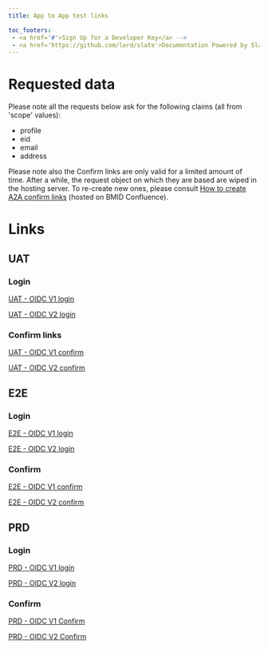 ```yaml
---
title: App to App test links

toc_footers:
 - <a href='#'>Sign Up for a Developer Key</a> -->
 - <a href='https://github.com/lord/slate'>Documentation Powered by Slate</a>
---
```

# Requested data

Please note all the requests below ask for the following claims (all from 'scope' values):
      <ul>
        <li>profile</li>
        <li>eid</li>
        <li>email</li>
        <li>address</li>
      </ul>

Please note also the Confirm links are only valid for a limited amount of time. After a while, the request object on which they are based are wiped in the hosting server. To re-create new ones, please consult <a href="https://confluence.belgianmobileid.be/display/ITSME/How+to+create+A2A+Confirm+links" target="blank">How to create A2A confirm links</a> (hosted on BMID Confluence).

# Links

## UAT

### Login
<a href="https://uatmerchant.itsme.be/oidc/authorization?redirect_uri=https%3A%2F%2Fcore-emulators-ssl.default-clu01.mgmt.belgianmobileid.be%2Fopenidclient%2Fuat_OIDC_TEST1%2Fauthz_cb&response_type=code&client_id=OIDC_TEST1&scope=openid+service%3AOIDC_TEST1_LOGIN+profile+phone+email+address+eid&state=anystate&nonce=anonce&prompt=login+consent&max_age=1" target="blank">UAT - OIDC V1 login</a>
      
<a href="https://idp.uat.itsme.services/v2/authorization?response_type=code&client_id=OIDC_TEST1&redirect_uri=https%3A%2F%2Fcore-emulators-ssl.default-clu01.mgmt.belgianmobileid.be%2Fopenidclient%2Fuat_OIDC_TEST1_I18N%2Fauthz_cb&scope=openid+service%3AOIDC_TEST1_LOGIN_I18N+profile+phone+email+address+eid&state=anystate&nonce=anonce&prompt=login&max_age=1" target="blank">UAT - OIDC V2 login</a>

### Confirm links
<a href="https://uatmerchant.itsme.be/oidc/authorization?response_type=code&client_id=OIDC_TEST1&redirect_uri=https%3A%2F%2Fcore-emulators-ssl.default-clu01.mgmt.belgianmobileid.be%2Fopenidclient%2Fuat_OIDC_TEST1%2Fauthz_cb&scope=openid+service%3AOIDC_TEST1_APPROVAL+profile+phone+email+address+eid&state=anystate&nonce=anonce&prompt=login+consent&max_age=1&claims=%7B%22userinfo%22%3A%7B%22name%22%3A%7B%22essential%22%3Atrue%7D%7D%7D&request_uri=https%3A%2F%2Fcore-emulators-ssl.default-clu01.mgmt.belgianmobileid.be%3A443%2Fopenidclient%2Fjwt%2Fxb2jl0r6uda4vbyz6tie52" target="blank">UAT - OIDC V1 confirm</a>

<a href="https://idp.uat.itsme.services/v2/authorization?response_type=code&client_id=OIDC_TEST1&redirect_uri=https%3A%2F%2Fcore-emulators-ssl.default-clu01.mgmt.belgianmobileid.be%2Fopenidclient%2Fuat_OIDC_TEST1_I18N%2Fauthz_cb&scope=openid+service%3AOIDC_TEST1_APPROVAL_I18N+profile+phone+email+address+eid&state=anystate&nonce=anonce&prompt=login+consent&max_age=1&claims=%7B%22userinfo%22%3A%7B%22name%22%3A%7B%22essential%22%3Atrue%7D%7D%7D&request_uri=https%3A%2F%2Fcore-emulators-ssl.default-clu01.mgmt.belgianmobileid.be%3A443%2Fopenidclient%2Fjwt%2Fkm7522fz10hbqkbebwpy2j" target="blank">UAT - OIDC V2 confirm</a>


    
## E2E

### Login

<a href="https://e2emerchant.itsme.be/oidc/authorization?redirect_uri=https%3A%2F%2Fcore-emulators-ssl.default-clu01.mgmt.belgianmobileid.be%2Fopenidclient%2Fe2e_OIDC_TEST1%2Fauthz_cb&response_type=code&client_id=OIDC_TEST1&scope=openid+service%3AOIDC_TEST1_LOGIN+profile+phone+email+address+eid&state=anystate&nonce=anonce&prompt=login+consent&max_age=1" target="blank">E2E - OIDC V1 login</a>

<a href="https://idp.e2e.itsme.services/v2/authorization?response_type=code&client_id=OIDC_TEST1&redirect_uri=https%3A%2F%2Fcore-emulators-ssl.default-clu01.mgmt.belgianmobileid.be%2Fopenidclient%2Fe2e_OIDC_TEST1_I18N%2Fauthz_cb&scope=openid+service%3AOIDC_TEST1_LOGIN_I18N+profile+phone+email+address+eid&state=anystate&nonce=anonce&prompt=login+consent&max_age=1" target="blank">E2E - OIDC V2 login</a>
      
### Confirm

<a href="https://e2emerchant.itsme.be/oidc/authorization?response_type=code&client_id=OIDC_TEST1&redirect_uri=https%3A%2F%2Fcore-emulators-ssl.default-clu01.mgmt.belgianmobileid.be%2Fopenidclient%2Fe2e_OIDC_TEST1%2Fauthz_cb&scope=openid+service%3AOIDC_TEST1_APPROVAL+profile+phone+email+address+eid&state=anystate&nonce=anonce&prompt=login+consent&max_age=1&claims=%7B%22userinfo%22%3A%7B%22name%22%3A%7B%22essential%22%3Atrue%7D%7D%7D&request_uri=https%3A%2F%2Fcore-emulators-ssl.default-clu01.mgmt.belgianmobileid.be%3A443%2Fopenidclient%2Fjwt%2Fi44hcrob5go2ghhbt9g5em" target="blank">E2E - OIDC V1 confirm</a>

<a href="https://idp.e2e.itsme.services/v2/authorization?response_type=code&client_id=OIDC_TEST1&redirect_uri=https%3A%2F%2Fcore-emulators-ssl.default-clu01.mgmt.belgianmobileid.be%2Fopenidclient%2Fe2e_OIDC_TEST1_I18N%2Fauthz_cb&scope=openid+service%3AOIDC_TEST1_APPROVAL_I18N+profile+phone+email+address+eid&state=anystate&nonce=anonce&prompt=login+consent&max_age=1&claims=%7B%22userinfo%22%3A%7B%22name%22%3A%7B%22essential%22%3Atrue%7D%7D%7D&request_uri=https%3A%2F%2Fcore-emulators-ssl.default-clu01.mgmt.belgianmobileid.be%3A443%2Fopenidclient%2Fjwt%2Fvmjuj47nnktvpttl1kxj93" target="blank">E2E - OIDC V2 confirm</a>

## PRD

### Login

<a href="https://merchant.itsme.be/oidc/authorization?redirect_uri=https%3A%2F%2Fcore-emulators-ssl.default-clu01.mgmt.belgianmobileid.be%2Fopenidclient%2Fprod_OIDC_TEST1%2Fauthz_cb&response_type=code&client_id=OIDC_TEST1&scope=openid+service%3AOIDC_TEST1_LOGIN+profile+eid+phone+email+address&state=anystate&nonce=anonce&prompt=login&max_age=1" target="blank">PRD - OIDC V1 login</a>
      
<a href="https://idp.prd.itsme.services/v2/authorization?response_type=code&client_id=OIDC_TEST1&redirect_uri=https%3A%2F%2Fcore-emulators-ssl.default-clu01.mgmt.belgianmobileid.be%2Fopenidclient%2Fprod_OIDC_TEST1_I18N%2Fauthz_cb&scope=openid+service%3AOIDC_TEST1_LOGIN_I18N+profile+eid+phone+email+address&state=anystate&nonce=anonce&prompt=login&max_age=1" target="blank">PRD - OIDC V2 login</a>

### Confirm

<a href="https://merchant.itsme.be/oidc/authorization?response_type=code&client_id=OIDC_TEST1&redirect_uri=https%3A%2F%2Fcore-emulators-ssl.default-clu01.mgmt.belgianmobileid.be%2Fopenidclient%2Fprod_OIDC_TEST1%2Fauthz_cb&scope=openid+service%3AOIDC_TEST1_APPROVAL+profile+phone+email+address+eid&state=anystate&nonce=anonce&prompt=login+consent&max_age=1&claims=%7B%22userinfo%22%3A%7B%22name%22%3A%7B%22essential%22%3Atrue%7D%7D%7D&request_uri=https%3A%2F%2Fstaging1.labo.sixdots.be%3A443%2Fopenidclient%2Fjwt%2Futtu9z15r4013pt7b3b479" target="blank">PRD - OIDC V1 Confirm</a>

<a href="https://idp.prd.itsme.services/v2/authorization?response_type=code&client_id=OIDC_TEST1&redirect_uri=https%3A%2F%2Fcore-emulators-ssl.default-clu01.mgmt.belgianmobileid.be%2Fopenidclient%2Fprod_OIDC_TEST1_I18N%2Fauthz_cb&scope=openid+service%3AOIDC_TEST1_APPROVAL_I18N+profile+phone+email+address+eid&state=anystate&nonce=anonce&prompt=login+consent&max_age=1&claims=%7B%22userinfo%22%3A%7B%22name%22%3A%7B%22essential%22%3Atrue%7D%7D%7D&request_uri=https%3A%2F%2Fstaging1.labo.sixdots.be%3A443%2Fopenidclient%2Fjwt%2Fyhtnt67cjphrntssyppqgk" target="blank">PRD - OIDC V2 Confirm</a>
